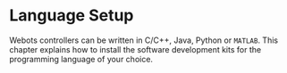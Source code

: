 # Language Setup

Webots controllers can be written in C/C++, Java, Python or `MATLAB`. This
chapter explains how to install the software development kits for the
programming language of your choice.

